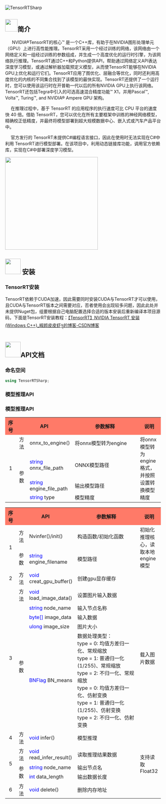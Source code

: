 ![TensorRTSharp](https://socialify.git.ci/guojin-yan/TensorRTSharp/image?description=1&descriptionEditable=💞TensorRT%20wrapper%20for%20.NET💞&forks=1&issues=1&logo=https%3A%2F%2Fs2.loli.net%2F2023%2F04%2F11%2FOtsq6zAaZnwxP1U.png&name=1&owner=1&pattern=Circuit%20Board&pulls=1&stargazers=1&theme=Light)

##  <img title="更新日志" src="https://s2.loli.net/2023/01/26/Zs1VFUT4BGQgfE9.png" alt="" width="40">简介

&emsp;   NVIDIA®TensorRT的核心™ 是一个C++库，有助于在NVIDIA图形处理单元（GPU）上进行高性能推理。TensorRT采用一个经过训练的网络，该网络由一个网络定义和一组经过训练的参数组成，并生成一个高度优化的运行时引擎，为该网络执行推理。TensorRT通过C++和Python提供API，帮助通过网络定义API表达深度学习模型，或通过解析器加载预定义模型，从而使TensorRT能够在NVIDIA GPU上优化和运行它们。TensorRT应用了图优化、层融合等优化，同时还利用高度优化的内核的不同集合找到了该模型的最快实现。TensorRT还提供了一个运行时，您可以使用该运行时在开普勒一代以后的所有NVIDIA GPU上执行该网络。TensorRT还包括Tegra中引入的可选高速混合精度功能™ X1，并用Pascal™, Volta™, Turing™, and NVIDIA® Ampere GPU 架构。

&emsp;   在推理过程中，基于 TensorRT 的应用程序的执行速度可比 CPU 平台的速度快 40 倍。借助 TensorRT，您可以优化在所有主要框架中训练的神经网络模型，精确校正低精度，并最终将模型部署到超大规模数据中心、嵌入式或汽车产品平台中。

&emsp;    官方发行的 TensorRT未提供C#编程语言接口，因此在使用时无法实现在C#中利用 TensorRT进行模型部署。在该项目中，利用动态链接库功能，调用官方依赖库，实现在C#中部署深度学习模型。

<img title="更新日志" src="https://s2.loli.net/2023/04/11/Otsq6zAaZnwxP1U.png" alt="" width="300">

## <img title="安装" src="https://s2.loli.net/2023/01/26/bm6WsE5cfoVvj7i.png" alt="" width="50"> 安装

### TensorRT安装

TensorRT依赖于CUDA加速，因此需要同时安装CUDA与TensorRT才可以使用，且CUDA与TensorRT版本之间需要对应，否者使用会出现较多问题，因此此处并未提供Nuget包，组要根据自己电脑配置选择合适的版本安装后重新编译本项目源码，下面是TensorRT安装教程：[【TensorRT】NVIDIA TensorRT 安装 (Windows C++)_椒颜皮皮虾྅的博客-CSDN博客](https://blog.csdn.net/Grape_yan/article/details/127320959)



## <img title="API文档" src="https://s2.loli.net/2023/01/26/CNgHGrJ2DyvsaP4.png" alt="" width="50">API文档

### 命名空间

```c#
using TensorRTSharp;
```



### 模型推理API

<table>
	<tr>
	    <th width="7%" align="center" bgcolor=#FF7A68>序号</th>
	    <th width="35%" colspan="2" align="center" bgcolor=#FF7A68>API</th>
	    <th width="43%" align="center" bgcolor=#FF7A68>参数解释</th>  
        <th width="15%" align="center" bgcolor=#FF7A68>说明</th>
	</tr >
	<tr >
	    <td rowspan="4" align="center">1</td>
	    <td align="center">方法</td>
        <td>onnx_to_engine()</td>
        <td>将onnx模型转为engine</td>
        <td rowspan="4">将onnx模型转为engine格式，并按照设置转换模型精度</td>
	</tr>
    <tr >
	    <td rowspan="3" align="center">参数</td>
        <td><font color=blue>string</font> onnx_file_path</td>
        <td>ONNX模型路径</td>
	</tr>
    <tr >
        <td><font color=blue>string</font> engine_file_path</td>
        <td>输出模型路径</td>
	</tr>
    <tr >
        <td><font color=blue>string</font> type</td>
        <td>模型精度</td>
	</tr>

### 模型推理API

<table>
	<tr>
	    <th width="7%" align="center" bgcolor=#FF7A68>序号</th>
	    <th width="35%" colspan="2" align="center" bgcolor=#FF7A68>API</th>
	    <th width="43%" align="center" bgcolor=#FF7A68>参数解释</th>  
        <th width="15%" align="center" bgcolor=#FF7A68>说明</th>
	</tr >
	<tr >
	    <td rowspan="2" align="center">1</td>
	    <td align="center">方法</td>
        <td>Nvinfer()/init()</td>
        <td>构造函数/初始化函数</td>
        <td rowspan="2">初始化推理核心，读取本地engine模型</td>
	</tr>
    <tr >
	    <td rowspan="1" align="center">参数</td>
        <td><font color=blue>string</font> engine_filename</td>
        <td>模型路径</td>
	</tr>
	<tr >
	    <td rowspan="1" align="center">2</td>
	    <td align="center">方法</td>
        <td><font color=blue>void</font> creat_gpu_buffer()</td>
        <td>创建gpu显存缓存</td>
	</tr>
	<tr >
	    <td rowspan="5" align="center">3</td>
	    <td align="center">方法</td>
        <td><font color=blue>void</font> load_image_data()</td>
        <td>设置图片输入数据</td>
        <td rowspan="5">载入图片数据</td>
	</tr>
    <tr >
	    <td rowspan="4" align="center">参数</td>
        <td><font color=blue>string</font> node_name</td>
        <td>输入节点名称</td>
	</tr>
    <tr >
        <td><font color=blue>byte[]</font> image_data</td>
        <td>输入数据</td>
	</tr>
    <tr >
        <td><font color=blue>ulong</font> image_size</td>
        <td>图片大小</td>
	</tr>
    <tr >
        <td><font color=blue>BNFlag</font> BN_means</td>
        <td>数据处理类型：<br>type = 0: 均值方差归一化、常规缩放<br>type = 1: 普通归一化(1/255)、常规缩放<br>type = 2: 不归一化、常规缩放<br>type = 0: 均值方差归一化、仿射变换<br>type = 1: 普通归一化(1/255)、仿射变换<br>type = 2: 不归一化、仿射变换</td>
	</tr>
	<tr >
	    <td rowspan="1" align="center">4</td>
	    <td align="center">方法</td>
        <td><font color=blue>void</font> infer()</td>
        <td>模型推理</td>
        <td rowspan="1"></td>
	</tr>
	<tr >
	    <td rowspan="3" align="center">5</td>
	    <td align="center">方法</td>
        <td><font color=blue>void</font> read_infer_result()</td>
        <td>读取推理结果数据</td>
        <td rowspan="3">支持读取Float32</td>
	</tr>
    <tr >
	    <td rowspan="2" align="center">参数</td>
        <td><font color=blue>string</font> node_name</td>
        <td>输出节点名</td>
	</tr>
    <tr >
        <td><font color=blue>int</font> data_length</td>
        <td>输出数据长度</td>
	</tr>
	<tr >
	    <td rowspan="1" align="center">6</td>
	    <td align="center">方法</td>
        <td><font color=blue>void</font> delete()</td>
        <td>删除内存地址</td>
        <td rowspan="1"></td>
	</tr>
